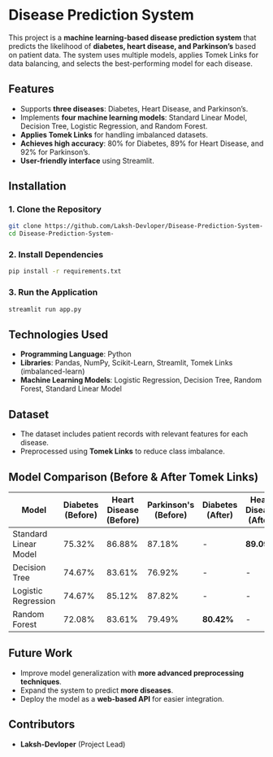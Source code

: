 # Disease Prediction System

This project is a **machine learning-based disease prediction system** that predicts the likelihood of **diabetes, heart disease, and Parkinson’s** based on patient data. The system uses multiple models, applies Tomek Links for data balancing, and selects the best-performing model for each disease.

## Features
- Supports **three diseases**: Diabetes, Heart Disease, and Parkinson’s.
- Implements **four machine learning models**: Standard Linear Model, Decision Tree, Logistic Regression, and Random Forest.
- **Applies Tomek Links** for handling imbalanced datasets.
- **Achieves high accuracy**: 80% for Diabetes, 89% for Heart Disease, and 92% for Parkinson’s.
- **User-friendly interface** using Streamlit.

## Installation
### 1. Clone the Repository
```bash
git clone https://github.com/Laksh-Devloper/Disease-Prediction-System-
cd Disease-Prediction-System-
```

### 2. Install Dependencies
```bash
pip install -r requirements.txt
```

### 3. Run the Application
```bash
streamlit run app.py
```

## Technologies Used
- **Programming Language**: Python
- **Libraries**: Pandas, NumPy, Scikit-Learn, Streamlit, Tomek Links (imbalanced-learn)
- **Machine Learning Models**: Logistic Regression, Decision Tree, Random Forest, Standard Linear Model

## Dataset
- The dataset includes patient records with relevant features for each disease.
- Preprocessed using **Tomek Links** to reduce class imbalance.

## Model Comparison (Before & After Tomek Links)
| Model | Diabetes (Before) | Heart Disease (Before) | Parkinson's (Before) | Diabetes (After) | Heart Disease (After) | Parkinson's (After) |
|--------|------------------|-----------------------|---------------------|----------------|---------------------|-------------------|
| Standard Linear Model | 75.32% | 86.88% | 87.18% | - | **89.09%** | - |
| Decision Tree | 74.67% | 83.61% | 76.92% | - | - | - |
| Logistic Regression | 74.67% | 85.12% | 87.82% | - | - | - |
| Random Forest | 72.08% | 83.61% | 79.49% | **80.42%** | - | **92.10%** |

## Future Work
- Improve model generalization with **more advanced preprocessing techniques**.
- Expand the system to predict **more diseases**.
- Deploy the model as a **web-based API** for easier integration.

## Contributors
- **Laksh-Devloper** (Project Lead)

